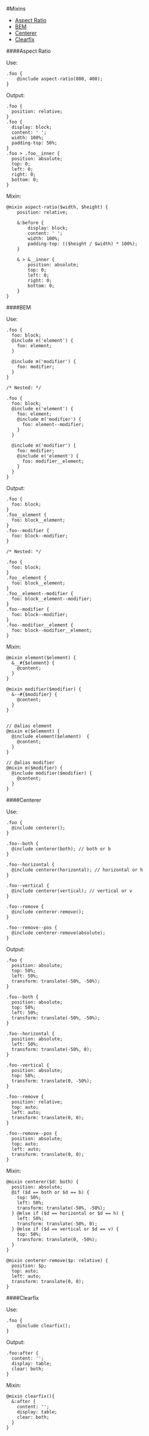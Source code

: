 #Mixins

* [Aspect Ratio](#aspect-ratio)
* [BEM](#bem)
* [Centerer](#centerer)
* [Clearfix](#clearfix)

 
####Aspect Ratio

Use:

	.foo {
		@include aspect-ratio(800, 400);
	}

Output:

	.foo {
	  position: relative;
	}
	.foo {
	  display: block;
	  content: ' ';
	  width: 100%;
	  padding-top: 50%;
	}
	.foo > .foo__inner {
	  position: absolute;
	  top: 0;
	  left: 0;
	  right: 0;
	  bottom: 0;
	}

Mixin:

	@mixin aspect-ratio($width, $height) {
  		position: relative;

  		&:before {
   			display: block;
    		content: ' ';
    		width: 100%;
    		padding-top: (($height / $width) * 100%);
  		}

  		& > &__inner {
    		position: absolute;
    		top: 0;
    		left: 0;
    		right: 0;
    		bottom: 0;
  		}
	}

####BEM

Use:

	.foo {
	  foo: block;
	  @include e('element') {
	    foo: element;
	  }
	  
	  @include m('modifier') {
	    foo: modifier;
	  }
	}
	
	/* Nested: */
	
	.foo {
	  foo: block;
	  @include e('element') {
	    foo: element;
	    @include m('modifier') {
	      foo: element--modifier;
	    }
	  }
	  
	  @include m('modifier') {
	    foo: modifier;
	    @include e('element') {
	      foo: modifier__element;
	    }
	  }
	}

Output:

	.foo {
	  foo: block;
	}
	.foo__element {
	  foo: block__element;
	}
	.foo--modifier {
	  foo: block--modifier;
	}
	
	/* Nested: */
	
	.foo {
	  foo: block;
	}
	.foo__element {
	  foo: block__element;
	}
	.foo__element--modifier {
	  foo: block__element--modifier;
	}
	.foo--modifier {
	  foo: block--modifier;
	}
	.foo--modifier__element {
	  foo: block--modifier__element;
	}

Mixin:

	@mixin element($element) {
	  &__#{$element} {
	    @content;
	  }
	}
	
	@mixin modifier($modifier) {
	  &--#{$modifier} {
	    @content;
	  }
	}
	
	
	// @alias element
	@mixin e($element) {
	  @include element($element)  {
	    @content;
	  }
	}
	
	// @alias modifier
	@mixin m($modifier) {
	  @include modifier($modifier) {
	    @content;
	  }
	}

####Centerer

Use:

	.foo {
	  @include centerer();
	}
	
	.foo--both {
	  @include centerer(both); // both or b
	}
	
	.foo--horizontal {
	  @include centerer(horizontal); // horizontal or h
	}
	
	.foo--vertical {
	  @include centerer(vertical); // vertical or v
	}
	
	.foo--remove {
	  @include centerer-remove();
	}
	
	.foo--remove--pos {
	  @include centerer-remove(absolute);
	}

Output: 

	.foo {
	  position: absolute;
	  top: 50%;
	  left: 50%;
	  transform: translate(-50%, -50%);
	}
	
	.foo--both {
	  position: absolute;
	  top: 50%;
	  left: 50%;
	  transform: translate(-50%, -50%);
	}
	
	.foo--horizontal {
	  position: absolute;
	  left: 50%;
	  transform: translate(-50%, 0);
	}
	
	.foo--vertical {
	  position: absolute;
	  top: 50%;
	  transform: translate(0, -50%);
	}
	
	.foo--remove {
	  position: relative;
	  top: auto;
	  left: auto;
	  transform: translate(0, 0);
	}
	
	.foo--remove--pos {
	  position: absolute;
	  top: auto;
	  left: auto;
	  transform: translate(0, 0);
	}


Mixin:

	@mixin centerer($d: both) {
	  position: absolute;
	  @if ($d == both or $d == b) {
	    top: 50%;
	    left: 50%;
	    transform: translate(-50%, -50%);
	  } @else if ($d == horizontal or $d == h) {
	    left: 50%;
	    transform: translate(-50%, 0);
	  } @else if ($d == vertical or $d == v) {
	    top: 50%;
	    transform: translate(0, -50%);
	  }
	}
	
	@mixin centerer-remove($p: relative) {
	  position: $p;
	  top: auto;
	  left: auto;
	  transform: translate(0, 0);
	}

####Clearfix

Use:

	.foo {
  		@include clearfix();
	}

Output: 

	.foo:after {
	  content: '';
	  display: table;
	  clear: both;
	}

Mixin:

	@mixin clearfix(){
	  &:after {
	    content: '';
	    display: table;
	    clear: both;
	  }
	}